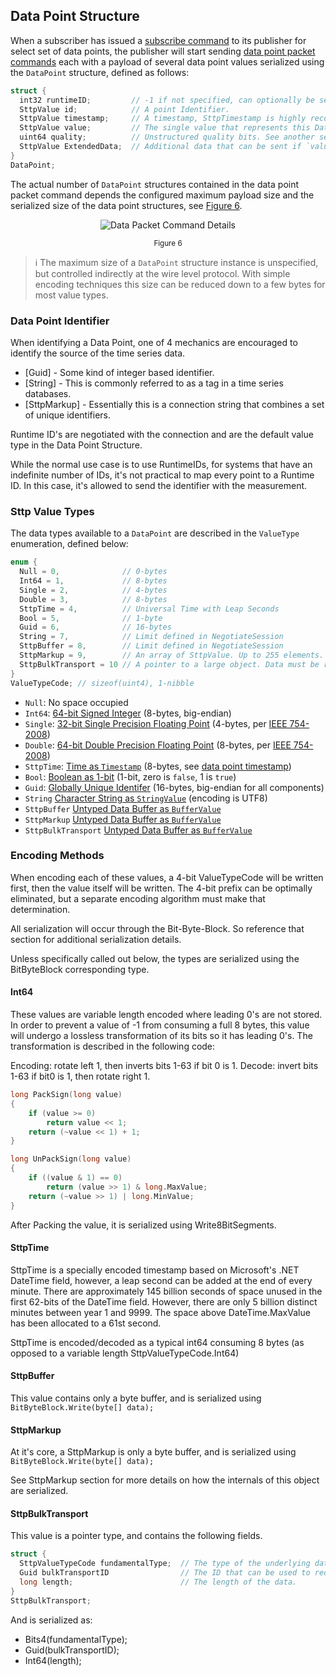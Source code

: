 ## Data Point Structure

When a subscriber has issued a [subscribe command](Commands.md#subscribe-command) to its publisher for select set of data points, the publisher will start sending [data point packet commands](Commands.md#data-point-packet-commands) each with a payload of several data point values serialized using the `DataPoint` structure, defined as follows:

```C
struct {
  int32 runtimeID;         // -1 if not specified, can optionally be sent instead of `id`.
  SttpValue id;            // A point Identifier.
  SttpValue timestamp;     // A timestamp, SttpTimestamp is highly recommended for this field but not required.
  SttpValue value;         // The single value that represents this Data Point.
  uint64 quality;          // Unstructured quality bits. See another section for details on the acutal bits used.
  SttpValue ExtendedData;  // Additional data that can be sent if `value` is insufficient.
}
DataPoint;
```

The actual number of `DataPoint` structures contained in the data point packet command depends the configured maximum payload size and the serialized size of the data point structures, see [Figure 6](#user-content-figure6).

<a name="figure6"></a> <center>

![Data Packet Command Details](Images/data-packet-command-details.png)

<sup>Figure 6</sup>
</center>

> :information_source: The maximum size of a `DataPoint` structure instance is unspecified, but controlled indirectly at the wire level protocol. With simple encoding techniques this size can be reduced down to a few bytes for most value types.

### Data Point Identifier

When identifying a Data Point, one of 4 mechanics are encouraged to identify the source of the time series data.

* [Guid] - Some kind of integer based identifier.
* [String] - This is commonly referred to as a tag in a time series databases.
* [SttpMarkup] - Essentially this is a connection string that combines a set of unique identifiers.

Runtime ID's are negotiated with the connection and are the default value type in the Data Point Structure.

While the normal use case is to use RuntimeIDs, for systems that have an indefinite number of IDs, it's not practical to map every point to a Runtime ID. In this case, it's allowed to send the identifier with the measurement.

### Sttp Value Types

The data types available to a `DataPoint` are described in the `ValueType` enumeration, defined below:

```C
enum {
  Null = 0,              // 0-bytes
  Int64 = 1,             // 8-bytes
  Single = 2,            // 4-bytes
  Double = 3,            // 8-bytes
  SttpTime = 4,          // Universal Time with Leap Seconds
  Bool = 5,              // 1-byte
  Guid = 6,              // 16-bytes
  String = 7,            // Limit defined in NegotiateSession
  SttpBuffer = 8,        // Limit defined in NegotiateSession
  SttpMarkup = 9,        // An array of SttpValue. Up to 255 elements.
  SttpBulkTransport = 10 // A pointer to a large object. Data must be requested as a seperate command.
}
ValueTypeCode; // sizeof(uint4), 1-nibble
```

- `Null`: No space occupied
- `Int64`: [64-bit Signed Integer](https://en.wikipedia.org/wiki/Integer_%28computer_science%29#Value_and_representation) (8-bytes, big-endian)
- `Single`: [32-bit Single Precision Floating Point](https://en.wikipedia.org/wiki/Single-precision_floating-point_format) (4-bytes, per [IEEE 754-2008](https://en.wikipedia.org/wiki/IEEE_754))
- `Double`: [64-bit Double Precision Floating Point](https://en.wikipedia.org/wiki/Double-precision_floating-point_format) (8-bytes, per [IEEE 754-2008](https://en.wikipedia.org/wiki/IEEE_754))
- `SttpTime`: [Time as `Timestamp`](https://en.wikipedia.org/wiki/System_time) (8-bytes, see [data point timestamp](#data-point-timestamp))
- `Bool`: [Boolean as 1-bit](https://en.wikipedia.org/wiki/Boolean_data_type) (1-bit, zero is `false`, 1 is `true`)
- `Guid`: [Globally Unique Identifer](https://en.wikipedia.org/wiki/Universally_unique_identifier) (16-bytes, big-endian for all components)
- `String` [Character String as `StringValue`](https://en.wikipedia.org/wiki/String_%28computer_science%29) (encoding is UTF8)
- `SttpBuffer` [Untyped Data Buffer as `BufferValue`](https://en.wikipedia.org/wiki/Data_buffer)
- `SttpMarkup` [Untyped Data Buffer as `BufferValue`](https://en.wikipedia.org/wiki/Data_buffer)
- `SttpBulkTransport` [Untyped Data Buffer as `BufferValue`](https://en.wikipedia.org/wiki/Data_buffer)

### Encoding Methods

When encoding each of these values, a 4-bit ValueTypeCode will be written first, then the value itself will be written. The 4-bit prefix can be optimally eliminated, but a separate encoding algorithm must make that determination.

All serialization will occur through the Bit-Byte-Block. So reference that section for additional serialization details.

Unless specifically called out below, the types are serialized using the BitByteBlock corresponding type.

#### Int64

These values are variable length encoded where leading 0's are not stored. In order to prevent a value of -1 from consuming a full 8 bytes, this value will undergo a lossless transformation of its bits so it has leading 0's. The transformation is described in the following code:

Encoding: rotate left 1, then inverts bits 1-63 if bit 0 is 1.
Decode: invert bits 1-63 if bit0 is 1, then rotate right 1.

``` C
long PackSign(long value)
{
    if (value >= 0)
        return value << 1;
    return (~value << 1) + 1;
}

long UnPackSign(long value)
{
    if ((value & 1) == 0)
        return (value >> 1) & long.MaxValue;
    return (~value >> 1) | long.MinValue;
}
```

After Packing the value, it is serialized using Write8BitSegments.

#### SttpTime

SttpTime is a specially encoded timestamp based on Microsoft's .NET DateTime field, however, a leap second can be added at the end of every minute. There are approximately 145 billion seconds of space unused in the first 62-bits of the DateTime field. However, there are only 5 billion distinct minutes between year 1 and 9999. The space above DateTime.MaxValue has been allocated to a 61st second.

SttpTime is encoded/decoded as a typical int64 consuming 8 bytes (as opposed to a variable length SttpValueTypeCode.Int64)

#### SttpBuffer

This value contains only a byte buffer, and is serialized using `BitByteBlock.Write(byte[] data);`

#### SttpMarkup

At it's core, a SttpMarkup is only a byte buffer, and is serialized using `BitByteBlock.Write(byte[] data);`

See SttpMarkup section for more details on how the internals of this object are serialized.

#### SttpBulkTransport

This value is a pointer type, and contains the following fields.

```C
struct {
  SttpValueTypeCode fundamentalType;  // The type of the underlying data.
  Guid bulkTransportID                // The ID that can be used to request this data.
  long length;                        // The length of the data.
}
SttpBulkTransport;
```

And is serialized as:
- Bits4(fundamentalType);
- Guid(bulkTransportID);
- Int64(length);

